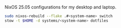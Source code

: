 NixOS 25.05 configurations for my desktop and laptop.

```bash
sudo nixos-rebuild --flake .#<system-name> switch
stow -t $HOME -d systems/<system-name> dotfiles
```
